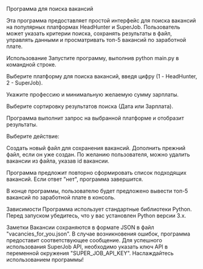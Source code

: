 Программа для поиска вакансий

Эта программа предоставляет простой интерфейс для поиска вакансий на популярных платформах HeadHunter и SuperJob. 
Пользователь может указать критерии поиска, сохранять результаты в файл, управлять данными и просматривать 
топ-5 вакансий по заработной плате.

Использование
Запустите программу, выполнив python main.py в командной строке.

Выберите платформу для поиска вакансий, введя цифру (1 - HeadHunter, 2 - SuperJob).

Укажите профессию и минимальную желаемую сумму зарплаты.

Выберите сортировку результатов поиска (Дата или Зарплата).

Программа выполнит запрос на выбранной платформе и отобразит результаты.

Выберите действие:

Создать новый файл для сохранения вакансий.
Дополнить прежний файл, если он уже создан.
По желанию пользователя, можно удалить вакансии из файла, указав id вакансии.

Программа предложит повторно сформировать список подходящих вакансий. Если ответ "нет", программа завершится.

В конце программы, пользователю будет предложено вывести топ-5 вакансий по заработной плате в консоль.

Зависимости
Программа использует стандартные библиотеки Python. Перед запуском убедитесь, что у вас установлен Python версии 3.x.

Заметки
Вакансии сохраняются в формате JSON в файл "vacancies_for_you.json".
В случае возникновения ошибок, программа предоставит соответствующее сообщение.
Для успешного использования SuperJob API, необходимо указать ключ API в переменной окружения "SUPER_JOB_API_KEY".
Наслаждайтесь использованием программы!
